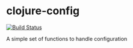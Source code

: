 clojure-config
==============

[![Build Status](https://travis-ci.org/ezand/clojure-config.png?branch=master)](https://travis-ci.org/ezand/clojure-config)

A simple set of functions to handle configuration

